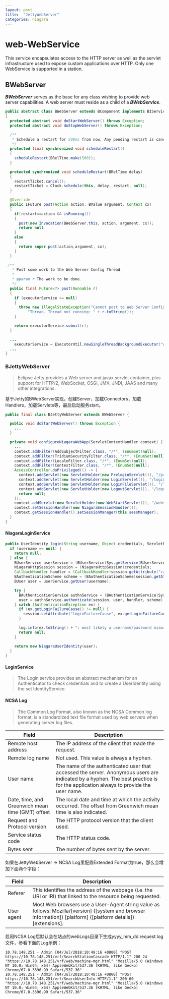 ```yaml
---
layout: post
title:  "JettyWebServer"
categories: niagara
---
```


# web-WebService

This service encapsulates access to the HTTP server as well as the servlet infrastructure used to expose custom applications over HTTP. Only one WebService is supported in a station.

## BWebServer

___BWebServer___ serves as the base for any class wishing to provide web server capabilities. A web server must reside as a child of a ___BWebService___.

```java
public abstract class BWebServer extends BComponent implements BIService
{
  protected abstract void doStartWebServer() throws Exception;
  protected abstract void doStopWebServer() throws Exception;

  /**
   * Schedule a restart for 500ms from now. Any pending restart is cancelled and a new one is scheduled.
   */
  protected final synchronized void scheduleRestart()
  {
    scheduleRestart(BRelTime.make(500));
  }

  protected synchronized void scheduleRestart(BRelTime delay)
  {
    restartTicket.cancel();
    restartTicket = Clock.schedule(this, delay, restart, null);
  }

  @Override
  public IFuture post(Action action, BValue argument, Context cx)
  {
    if(restart==action && isRunning())
    {
      post(new Invocation(BWebServer.this, action, argument, cx));
      return null
    }
    else
    {
      return super.post(action,argument, cx);
    }
  }

 /**
   * Post some work to the Web Server Config Thread.
   *
   * @param r The work to be done.
   */
  public final Future<?> post(Runnable r)
  {
    if (executorService == null)
    {
      throw new IllegalStateException("Cannot post to Web Server Config " +
          "Thread. Thread not running: " + r.toString());
    }

    return executorService.submit(r);
  }

  ...
    executorService = ExecutorUtil.newSingleThreadBackgroundExecutor("webServerConfig", 1, TimeUnit.MINUTES);
  ...
}
```

### BJettyWebServer

>Eclipse Jetty provides a Web server and javax.servlet container, plus support for HTTP/2, WebSocket, OSGi, JMX, JNDI, JAAS and many other integrations.

基于Jetty的BWebServer实现，创建Server，加载Connectors，加载Handlers，加载Servlets等，最后启动服务start。

```java
public final class BJettyWebServer extends BWebServer {

  public void doStartWebServer() throws Exception {
    ...
  }

  private void configureNiagaraWebApp(ServletContextHandler context) {
    ...
    context.addFilter(AddSubjectFilter.class, "/*", (EnumSet)null);
    context.addFilter(TridiumSecurityFilter.class, "/*", (EnumSet)null);
    context.addFilter(LocaleFilter.class, "/*", (EnumSet)null);
    context.addFilter(ContextFilter.class, "/*", (EnumSet)null);
    AccessController.doPrivileged(() -> {
      context.addServlet(new ServletHolder(new PreloginServlet()), "/prelogin");
      context.addServlet(new ServletHolder(new LoginServlet()), "/login");
      context.addServlet(new ServletHolder(new LoginFileServlet()), "/login/*");
      context.addServlet(new ServletHolder(new LogoutServlet()), "/logout");
      return null;
    });
    context.addServlet(new ServletHolder(new WebStartServlet()), "/webstart/*");
    context.setSessionHandler(new NiagaraSessionHandler());
    context.getSessionHandler().setSessionManager(this.sessManager);
  }
}
```

#### NiagaraLoginService

```java
public UserIdentity login(String username, Object credentials, ServletRequest request) {
  if (username == null) {
    return null;
  } else {
    BUserService userService = (BUserService)Sys.getService(BUserService.TYPE);
    NiagaraHttpSession session = (NiagaraHttpSession)credentials;
    CallbackHandler handler = (CallbackHandler)session.getAttribute("callbackHandler");
    BAuthenticationScheme scheme = (BAuthenticationScheme)session.getAttribute("authenticationScheme");
    BUser user = userService.getUser(username);

    try {
      BAuthenticationService authnService = (BAuthenticationService)Sys.getService(BAuthenticationService.TYPE);
      user = authnService.authenticate(session, user, handler, scheme);
    } catch (AuthenticationException ex) {
      if (ex.getLoginFailureCause() != null) {
        session.setAttribute("loginFailureCause", ex.getLoginFailureCause());
      }

      log.info(ex.toString() + ": most likely a username/password mismatch");
      return null;
    }

    return new NiagaraUserIdentity(user);
  }
}
```

#### LoginService

>The Login service provides an abstract mechanism for an Authenticator to check credentials and to create a UserIdentity using the set IdentityService.

#### NCSA Log

>The Common Log Format, also known as the NCSA Common log format, is a standardized text file format used by web servers when generating server log files.

Field|Description
---|---
Remote host address|The IP address of the client that made the request.
Remote log name|Not used. This value is always a hyphen.
User name|The name of the authenticated user that accessed the server. Anonymous users are indicated by a hyphen. The best practice is for the application always to provide the user name.
Date, time, and Greenwich mean time (GMT) offset|The local date and time at which the activity occurred. The offset from Greenwich mean time is also indicated.
Request and Protocol version|The HTTP protocol version that the client used.
Service status code|The HTTP status code.
Bytes sent|The number of bytes sent by the server.

如果在JettyWebServer -> NCSA Log里配置Extended Format为true，那么会增加下面两个字段：

Field|Description
---|---
Referer|This identifies the address of the webpage (i.e. the URI or IRI) that linked to the resource being requested.
User agent|Most Web browsers use a User-Agent string value as follows: Mozilla/[version] ([system and browser information]) [platform] ([platform details]) [extensions].

启用NCSA Log后默认会在站点的webLogs目录下生成yyyy_mm_dd.request.log文件，参看下面的Log示例：

```log
10.78.148.251 - Admin [04/Jul/2018:10:48:16 +0800] "POST https://10.78.148.251/vrf/SearchStationCascade HTTP/1.1" 200 24 "https://10.78.148.251/vrf/web/machine-mgr.html" "Mozilla/5.0 (Windows NT 10.0; Win64; x64) AppleWebKit/537.36 (KHTML, like Gecko) Chrome/67.0.3396.99 Safari/537.36"
10.78.148.251 - Admin [04/Jul/2018:10:48:16 +0800] "POST https://10.78.148.251/vrf/SearchUserInfo HTTP/1.1" 200 60 "https://10.78.148.251/vrf/web/machine-mgr.html" "Mozilla/5.0 (Windows NT 10.0; Win64; x64) AppleWebKit/537.36 (KHTML, like Gecko) Chrome/67.0.3396.99 Safari/537.36"
```
